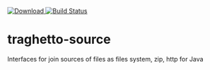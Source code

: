 [ ![Download](https://api.bintray.com/packages/ginvavilon/maven/Traghetto-Source/images/download.svg) ](https://bintray.com/ginvavilon/maven/Traghetto-Source/_latestVersion)
[ ![Build Status](https://travis-ci.org/GinVavilon/traghetto-source.svg?branch=master) ](https://travis-ci.org/GinVavilon/traghetto-source)

# traghetto-source
Interfaces for join sources of files as files system, zip, http for Java
